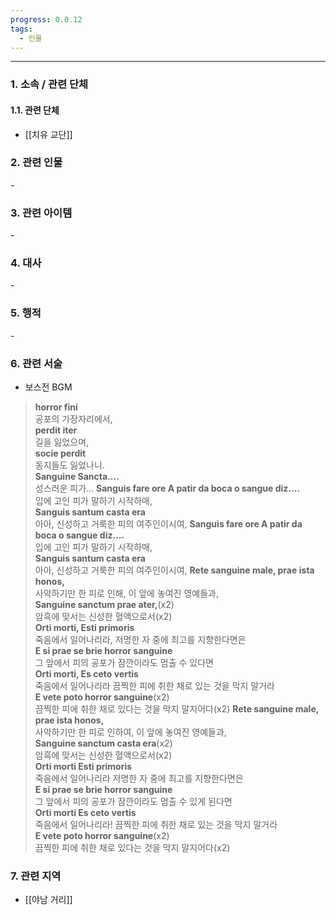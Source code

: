 ```yaml
---
progress: 0.0.12
tags:
  - 인물
---
```

---
### 1. 소속 / 관련 단체
#### 1.1. 관련 단체
- [[치유 교단]]
### 2. 관련 인물
\-
### 3. 관련 아이템
\-
### 4. 대사
\-
### 5. 행적
\-
### 6. 관련 서술
- 보스전 BGM
> **horror fini**  
공포의 가장자리에서,  
**perdit iter**  
길을 잃었으며,  
**socie perdit**  
동지들도 잃었나니.  
**Sanguine Sancta....**  
성스러운 피가...
**Sanguis fare ore A patir da boca o sangue diz....**  
입에 고인 피가 말하기 시작하매,  
**Sanguis santum casta era**  
아아, 신성하고 거룩한 피의 여주인이시여,
**Sanguis fare ore A patir da boca o sangue diz....**  
입에 고인 피가 말하기 시작하매,  
**Sanguis santum casta era**  
아아, 신성하고 거룩한 피의 여주인이시여,
**Rete sanguine male, prae ista honos,**  
사악하기만 한 피로 인해, 이 앞에 놓여진 영예들과,  
**Sanguine sanctum prae ater,**(x2)  
암흑에 맞서는 신성한 혈액으로서(x2)  
**Orti morti, Esti primoris**  
죽음에서 일어나리라, 저명한 자 중에 최고를 지향한다면은  
**E si prae se brie horror sanguine**  
그 앞에서 피의 공포가 잠깐이라도 멈출 수 있다면  
**Orti morti, Es ceto vertis**  
죽음에서 일어나리라 끔찍한 피에 취한 채로 있는 것을 막지 말거라  
**E vete poto horror sanguine**(x2)  
끔찍한 피에 취한 채로 있다는 것을 막지 말지어다(x2)
**Rete sanguine male, prae ista honos,**  
사악하기만 한 피로 인하여, 이 앞에 놓여진 영예들과,  
**Sanguine sanctum casta era**(x2)  
암흑에 맞서는 신성한 혈액으로서(x2)  
**Orti morti Esti primoris**  
죽음에서 일어나리라 저명한 자 중에 최고를 지향한다면은  
**E si prae se brie horror sanguine**  
그 앞에서 피의 공포가 잠깐이라도 멈출 수 있게 된다면  
**Orti morti Es ceto vertis**  
죽음에서 일어나리라! 끔찍한 피에 취한 채로 있는 것을 막지 말거라  
**E vete poto horror sanguine**(x2)  
끔찍한 피에 취한 채로 있다는 것을 막지 말지어다(x2)
### 7. 관련 지역
- [[야남 거리]]